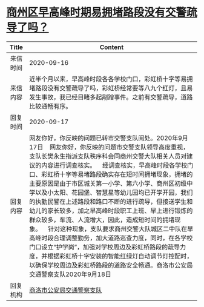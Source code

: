 # <a href="http://www.shangluo.gov.cn/zmhd/ldxxxx.jsp?urltype=leadermail.LeaderMailContentUrl&wbtreeid=1112&leadermailid=6459">商州区早高峰时期易拥堵路段没有交警疏导了吗？</a>
| Title |                                                                                                                                                                                                                    Content                                                                                                                                                                                                                    |
|:-----:|-----------------------------------------------------------------------------------------------------------------------------------------------------------------------------------------------------------------------------------------------------------------------------------------------------------------------------------------------------------------------------------------------------------------------------------------------|
| 来信时间  | 2020-09-16                                                                                                                                                                                                                                                                                                                                                                                                                                    |
| 来信内容  | 近半个月以来，早高峰时段各各学校门口，彩虹桥十字等易拥堵路段没有交警疏导了吗，彩虹桥经常要等八九个红灯，且易发生事故，我已经目睹多起剐蹭事件。之前有交警疏导，道路比较通畅有序。                                                                                                                                                                                                                                                                                                                                                      |
| 回复时间  | 2020-09-17                                                                                                                                                                                                                                                                                                                                                                                                                                    |
| 回复内容  | 网友你好，你反映的问题已转市交警支队阅处。2020年9月17日    网友你好，你反映的问题市交警支队领导高度重视，支队长樊永生指派支队秩序科会同商州交警大队相关人员对建议的内容进行调查核实。    经调查核实，早高峰时段各学校门口、彩虹桥十字等易堵路段确实存在短时间拥堵现象，拥堵的主要原因是由于市区城关第一小学、第六小学、商州区初级中学以及小太阳、花园堡、智慧星等幼儿园均已开学开园，我们的执勤民警在上述路段和路口不断的进行疏导，但接送学生和幼儿的家长较多，加之早高峰时段职工上班、早上进行锻炼的群众较多，车流、人流增大，因此，造成短时间的拥堵现象。    针对这种现象，支队要求商州交警大队城区二中队在早高峰时段合理调整勤务，加大道路巡查力度，同时，在各学校门口设立“护学岗”，加强对学校周边及彩虹桥路段的疏导力度，并根据彩虹桥十字安装的智能红绿灯自动调节灯控配时，以确保学校周边及彩虹桥路段的道路安全畅通。商洛市公安局交通警察支队2020年9月18日 |
| 回复机构  | <a href="../../categories/agencies/商洛市公安局交通警察支队.md">商洛市公安局交通警察支队</a>                                                                                                                                                                                                                                                                                                                                                                          |
